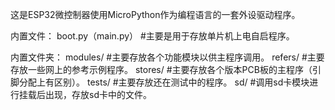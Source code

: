 这是ESP32微控制器使用MicroPython作为编程语言的一套外设驱动程序。

内置文件：
boot.py（main.py）   #主要是用于存放单片机上电自启程序。

内置文件夹：
modules/             #主要存放各个功能模块以供主程序调用。
refers/              #主要存放一些网上的参考示例程序。
stores/              #主要存放各个版本PCB板的主程序（引脚分配上有区别）。
tests/               #主要存放还在测试中的程序。
sd/                  #调用sd卡模块进行挂载后出现，存放sd卡中的文件。
